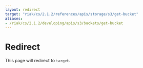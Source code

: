 ```yaml
---
layout: redirect
target: "riak/cs/2.1.2/references/apis/storage/s3/get-bucket"
aliases:
- /riak/cs/2.1.2/developing/apis/s3/buckets/get-bucket
---
```


# Redirect

This page will redirect to `target`.
